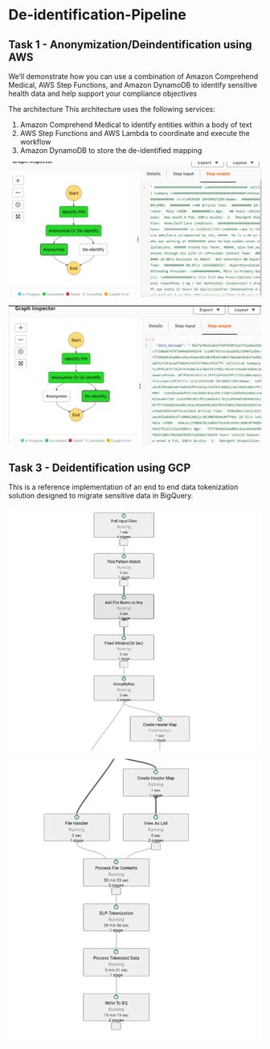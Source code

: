 # De-identification-Pipeline

## Task 1 - Anonymization/Deindentification using AWS 


We’ll demonstrate how you can use a combination of Amazon Comprehend Medical, AWS Step Functions, and Amazon DynamoDB to identify sensitive health data and help support your compliance objectives

The architecture
This architecture uses the following services:

1. Amazon Comprehend Medical to identify entities within a body of text
2. AWS Step Functions and AWS Lambda to coordinate and execute the workflow
3. Amazon DynamoDB to store the de-identified mapping


![anonymize](https://github.com/Nikhilkohli1/De-identification-Pipeline/blob/main/Task%201%20-%20aws/anonymize.png)

![deiden](https://github.com/Nikhilkohli1/De-identification-Pipeline/blob/main/Task%201%20-%20aws/deidentify.png)


## Task 3 - Deidentification using GCP 

 This is a reference implementation of an end to end data tokenization solution designed to migrate sensitive data in BigQuery.

![pipe](https://github.com/Nikhilkohli1/De-identification-Pipeline/blob/main/Task%203%20-%20gcp/edp%202.png)

![pipe2](https://github.com/Nikhilkohli1/De-identification-Pipeline/blob/main/Task%203%20-%20gcp/edp%203.png)
